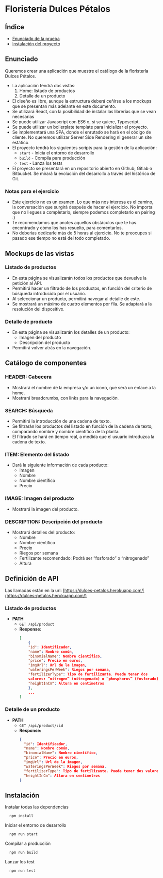 # Floristería Dulces Pétalos
## Índice

- [Enunciado de la prueba](#enunciado)
- [Instalación del proyecto](#instalación)

## Enunciado

Queremos crear una aplicación que muestre el catálogo de la floristería Dulces Pétalos.

- La aplicación tendrá dos vistas:
  1. Home: listado de productos
  2. Detalle de un producto
- El diseño es libre, aunque la estructura deberá ceñirse a los mockups que se presentan más adelante en este documento.
- Se utilizará React, con la posibilidad de instalar las librerías que se vean necesarias
- Se puede utilizar Javascript con ES6 o, si se quiere, Typescript.
- Se puede utilizar un boilerplate template para inicializar el proyecto.
- Se implementará una SPA, donde el enrutado se hará en el código de cliente. No queremos utilizar Server Side Rendering ni generar un site estático.
- El proyecto tendrá los siguientes scripts para la gestión de la aplicación:
  - `start` - Inicia el entorno de desarrollo
  - `build` - Compila para producción
  - `test`  - Lanza los tests
- El proyecto se presentará en un repositorio abierto en Github, Gitlab o Bitbucket. Se mirará la evolución del desarrollo a través del histórico de Git.

### Notas para el ejercicio

- Este ejercicio no es un examen. Lo que más nos interesa es el camino, la conversación que surgirá después de hacer el ejercicio. No importa que no llegues a completarlo, siempre podemos completarlo en pairing :)
- Te recomendamos que anotes aquellos obstáculos que te has encontrado y cómo los has resuelto, para comentarlos.
- No deberías dedicarle más de 5 horas al ejercicio. No te preocupes si pasado ese tiempo no está del todo completado.

## Mockups de las vistas

### Listado de productos

- En esta página se visualizarán todos los productos que devuelve la petición al API.
- Permitirá hacer un filtrado de los productos, en función del criterio de búsqueda introducido por el usuario.
- Al seleccionar un producto, permitirá navegar al detalle de este.
- Se mostrará un máximo de cuatro elementos por fila. Se adaptará a la resolución del dispositivo.

### Detalle de producto

- En esta página se visualizarán los detalles de un producto:
  - Imagen del producto
  - Descripción del producto
- Permitirá volver atrás en la navegación.

## Catálogo de componentes

### HEADER: Cabecera

- Mostrará el nombre de la empresa y/o un icono, que será un enlace a la home.
- Mostrará breadcrumbs, con links para la navegación.

### SEARCH: Búsqueda

- Permitirá la introducción de una cadena de texto.
- Se filtrarán los productos del listado en función de la cadena de texto, comparando nombre y nombre científico de la planta.
- El filtrado se hará en tiempo real, a medida que el usuario introduzca la cadena de texto.

### ITEM: Elemento del listado

- Dará la siguiente información de cada producto:
  - Imagen
  - Nombre
  - Nombre científico
  - Precio

### IMAGE: Imagen del producto

- Mostrará la imagen del producto.

### DESCRIPTION: Descripción del producto

- Mostrará detalles del producto:
  - Nombre
  - Nombre científico
  - Precio
  - Riegos por semana
  - Fertilizante recomendado: Podrá ser “fosforado” o “nitrogenado”
  - Altura

## Definición de API

Las llamadas están en la url: [https://dulces-petalos.herokuapp.com/](https://dulces-petalos.herokuapp.com/)

### Listado de productos

- **PATH**
  - `GET /api/product`
  - **Response:**
    ```json
    [
        {
        "id": Identificador,
        "name": Nombre común,
        "binomialName": Nombre científico,
        "price": Precio en euros,
        "imgUrl": Url de la imagen,
        "wateringsPerWeek": Riegos por semana,
        "fertilizerType": Tipo de fertilizante. Puede tener dos
        valores: “nitrogen” (nitrogenado) o “phosphorus” (fosforado),
        "heightInCm": Altura en centimetros
        },
        ...
    ]
    ```

### Detalle de un producto

- **PATH**
  - `GET /api/product/:id`
  - **Response:**
    ```json
    {
      "id": Identificador,
      "name": Nombre común,
      "binomialName": Nombre científico,
      "price": Precio en euros,
      "imgUrl": Url de la imagen,
      "wateringsPerWeek": Riegos por semana,
      "fertilizerType": Tipo de fertilizante. Puede tener dos valores: “nitrogen” (nitrogenado) o “phosphorus” (fosforado),
      "heightInCm": Altura en centímetros
    }
    ```

## Instalación
Instalar todas las dependencias

```bash
  npm install
```

Iniciar el entorno de desarrollo

```bash
  npm run start
```

Compilar a producción

```bash
  npm run build
```

Lanzar los test

```bash
  npm run test
```